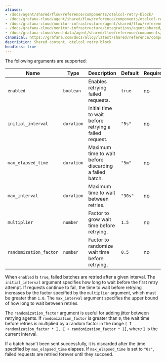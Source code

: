 ```yaml
---
aliases:
- /docs/agent/shared/flow/reference/components/otelcol-retry-block/
- /docs/grafana-cloud/agent/shared/flow/reference/components/otelcol-retry-block/
- /docs/grafana-cloud/monitor-infrastructure/agent/shared/flow/reference/components/otelcol-retry-block/
- /docs/grafana-cloud/monitor-infrastructure/integrations/agent/shared/flow/reference/components/otelcol-retry-block/
- /docs/grafana-cloud/send-data/agent/shared/flow/reference/components/otelcol-retry-block/
canonical: https://grafana.com/docs/alloy/latest/shared/reference/components/otelcol-retry-block/
description: Shared content, otelcol retry block
headless: true
---
```


The following arguments are supported:

Name                   | Type       | Description                                            | Default | Required
-----------------------|------------|--------------------------------------------------------|---------|---------
`enabled`              | `boolean`  | Enables retrying failed requests.                      | `true`  | no
`initial_interval`     | `duration` | Initial time to wait before retrying a failed request. | `"5s"`  | no
`max_elapsed_time`     | `duration` | Maximum time to wait before discarding a failed batch. | `"5m"`  | no
`max_interval`         | `duration` | Maximum time to wait between retries.                  | `"30s"` | no
`multiplier`           | `number`   | Factor to grow wait time before retrying.              | `1.5`   | no
`randomization_factor` | `number`   | Factor to randomize wait time before retrying.         | `0.5`   | no

When `enabled` is `true`, failed batches are retried after a given interval.
The `initial_interval` argument specifies how long to wait before the first retry attempt.
If requests continue to fail, the time to wait before retrying increases by the factor specified by the `multiplier` argument, which must be greater than `1.0`.
The `max_interval` argument specifies the upper bound of how long to wait between retries.

The `randomization_factor` argument is useful for adding jitter between retrying agents.
If `randomization_factor` is greater than `0`, the wait time before retries is multiplied by a random factor in the range `[ I - randomization_factor * I, I + randomization_factor * I]`, where `I` is the current interval.

If a batch hasn't been sent successfully, it is discarded after the time specified by `max_elapsed_time` elapses.
If `max_elapsed_time` is set to `"0s"`, failed requests are retried forever until they succeed.
